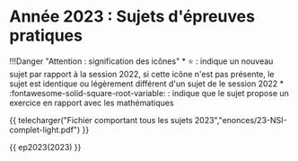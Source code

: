 # Année 2023 : Sujets d'épreuves pratiques


!!!Danger "Attention : signification des icônes"
    * :star: : indique un nouveau sujet par rapport à la session 2022, si cette icône n'est pas présente, le sujet est identique ou légèrement différent d'un sujet de le session 2022
    * :fontawesome-solid-square-root-variable: : indique que le sujet propose un exercice en rapport avec les mathématiques

 
 

{{ telecharger("Fichier comportant tous les sujets 2023","enonces/23-NSI-complet-light.pdf") }}


{{ ep2023(2023) }} 

